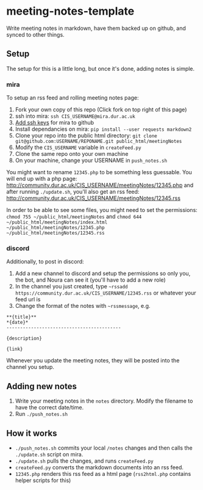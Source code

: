 # meeting-notes-template
Write meeting notes in markdown, have them backed up on github, and synced to other things.

## Setup
The setup for this is a little long, but once it's done, adding notes is simple.
### mira
To setup an rss feed and rolling meeting notes page:
1. Fork your own copy of this repo (Click fork on top right of this page)
2. ssh into mira: `ssh CIS_USERNAME@mira.dur.ac.uk`
3. [Add ssh keys](https://help.github.com/en/github/authenticating-to-github/connecting-to-github-with-ssh) for mira to github
4. Install dependancies on mira: `pip install --user requests markdown2`
5. Clone your repo into the public html directory: `git clone git@github.com:USERNAME/REPONAME.git public_html/meetingNotes`
6. Modify the `CIS_USERNAME` variable in `createFeed.py`
6. Clone the same repo onto your own machine
7. On your machine, change your USERNAME in `push_notes.sh`

You might want to rename `12345.php` to be something less guessable. You will end up with a php page: http://community.dur.ac.uk/CIS_USERNAME/meetingNotes/12345.php and after running `./update.sh`, you'll also get an rss feed: http://community.dur.ac.uk/CIS_USERNAME/meetingNotes/12345.rss

In order to be able to see some files, you might need to set the permissions: `chmod 755 ~/public_html/meetingNotes` and `chmod 644 ~/public_html/meetingNotes/index.html ~/public_html/meetingNotes/12345.php ~/public_html/meetingNotes/12345.rss`

### discord
Additionally, to post in discord:
1. Add a new channel to discord and setup the permissions so only you, the bot, and Noura can see it (you'll have to add a new role)
2. In the channel you just created, type `~rssadd https://community.dur.ac.uk/CIS_USERNAME/12345.rss` or whatever your feed url is
3. Change the format of the notes with `~rssmessage`, e.g.
```
**{title}**
*{date}*
------------------------------------------

{description}

{link}
```
Whenever you update the meeting notes, they will be posted into the channel you setup.

## Adding new notes
1. Write your meeting notes in the `notes` directory. Modify the filename to have the correct date/time.
2. Run `./push_notes.sh`

## How it works
- `./push_notes.sh` commits your local `/notes` changes and then calls the `./update.sh` script on mira. 
- `./update.sh` pulls the changes, and runs `createFeed.py` 
- `createFeed.py` converts the markdown documents into an rss feed.
- `12345.php` renders this rss feed as a html page (`rss2html.php` contains helper scripts for this)
